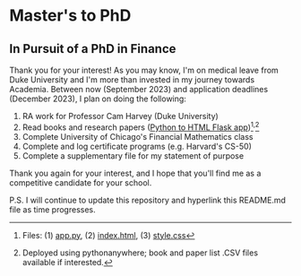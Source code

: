 # Master's to PhD
## In Pursuit of a PhD in Finance
Thank you for your interest! As you may know, I'm on medical leave from Duke University and I'm more than invested in my journey towards Academia. Between now (September 2023) and application deadlines (December 2023), I plan on doing the following:

1. RA work for Professor Cam Harvey (Duke University)
2. Read books and research papers ([Python to HTML Flask app](http://jenngunawan.pythonanywhere.com/))[^1]<sup>,</sup>[^2]
4. Complete University of Chicago's Financial Mathematics class
5. Complete and log certificate programs (e.g. Harvard's CS-50)
6. Complete a supplementary file for my statement of purpose

Thank you again for your interest, and I hope that you'll find me as a competitive candidate for your school.

P.S. I will continue to update this repository and hyperlink this README.md file as time progresses.
[^1]: Files: (1) [app.py](app.py), (2) [index.html](index.html), (3) [style.css](style.css)
[^2]: Deployed using pythonanywhere; book and paper list .CSV files available if interested.
